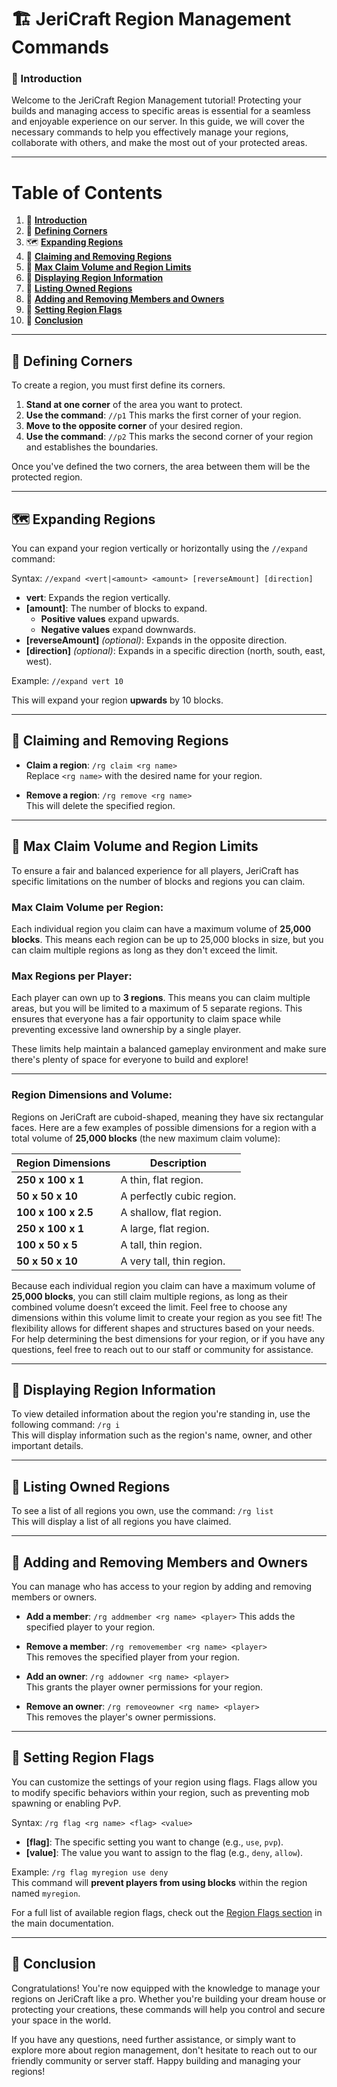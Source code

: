 # 🏗️ JeriCraft Region Management Commands

### 🎯 Introduction

Welcome to the JeriCraft Region Management tutorial! Protecting your builds and managing access to specific areas is
essential for a seamless and enjoyable experience on our server. In this guide, we will cover the necessary commands
to help you effectively manage your regions, collaborate with others, and make the most out of your protected areas.

---

# Table of Contents

1. 🎯 [**Introduction**](#-introduction)
2. 🔺 [**Defining Corners**](#-defining-corners)
3. 🗺️ [**Expanding Regions**](#-expanding-regions)
4. 🔐 [**Claiming and Removing Regions**](#-claiming-and-removing-regions)
5. 🌟 [**Max Claim Volume and Region Limits**](#-max-claim-volume-and-region-limits)
6. 📖 [**Displaying Region Information**](#-displaying-region-information)
7. 📝 [**Listing Owned Regions**](#-listing-owned-regions)
8. 👥 [**Adding and Removing Members and Owners**](#-adding-and-removing-members-and-owners)
9. 🔮 [**Setting Region Flags**](#-setting-region-flags)
10. 🌟 [**Conclusion**](#-conclusion)

---

## 🔺 Defining Corners

To create a region, you must first define its corners.

1. **Stand at one corner** of the area you want to protect.
2. **Use the command**: `//p1`
   This marks the first corner of your region.
3. **Move to the opposite corner** of your desired region.
4. **Use the command**: `//p2`
   This marks the second corner of your region and establishes the boundaries.

Once you've defined the two corners, the area between them will be the protected region.

---

## 🗺️ Expanding Regions

You can expand your region vertically or horizontally using the `//expand` command:

Syntax: `//expand <vert|<amount> <amount> [reverseAmount] [direction]`

- **vert**: Expands the region vertically.
- **[amount]**: The number of blocks to expand.
    - **Positive values** expand upwards.
    - **Negative values** expand downwards.
- **[reverseAmount]** *(optional)*: Expands in the opposite direction.
- **[direction]** *(optional)*: Expands in a specific direction (north, south, east, west).

Example: `//expand vert 10`

This will expand your region **upwards** by 10 blocks.

---

## 🔐 Claiming and Removing Regions

- **Claim a region**: `/rg claim <rg name>`  
  Replace `<rg name>` with the desired name for your region.

- **Remove a region**: `/rg remove <rg name>`  
  This will delete the specified region.

---

## 🌟 Max Claim Volume and Region Limits

To ensure a fair and balanced experience for all players, JeriCraft has specific limitations on the number of blocks and
regions you can claim.

### **Max Claim Volume per Region**:

Each individual region you claim can have a maximum volume of **25,000 blocks**. This means each region can be up to
25,000 blocks in size, but you can claim multiple regions as long as they don't exceed the limit.

### **Max Regions per Player**:

Each player can own up to **3 regions**. This means you can claim multiple areas, but you will be limited to a maximum
of 5 separate regions. This ensures that everyone has a fair opportunity to claim space while preventing excessive land
ownership by a single player.

These limits help maintain a balanced gameplay environment and make sure there's plenty of space for everyone to build
and explore!

---

### Region Dimensions and Volume:

Regions on JeriCraft are cuboid-shaped, meaning they have six rectangular faces. Here are a few examples of possible
dimensions for a region with a total volume of **25,000 blocks** (the new maximum claim volume):

| **Region Dimensions** | **Description**           |
|-----------------------|---------------------------|
| **250 x 100 x 1**     | A thin, flat region.      |
| **50 x 50 x 10**      | A perfectly cubic region. |
| **100 x 100 x 2.5**   | A shallow, flat region.   |
| **250 x 100 x 1**     | A large, flat region.     |
| **100 x 50 x 5**      | A tall, thin region.      |
| **50 x 50 x 10**      | A very tall, thin region. |

Because each individual region you claim can have a maximum volume of **25,000 blocks**, you can still claim multiple
regions, as long as their combined volume doesn’t exceed the limit. Feel free to choose any dimensions within this
volume limit to create your region as you see fit! The flexibility allows for different shapes and structures based on
your needs. For help determining the best dimensions for your region, or if you have any questions, feel free to reach
out to our staff or community for assistance.

---

## 📖 Displaying Region Information

To view detailed information about the region you're standing in, use the following command: `/rg i`  
This will display information such as the region's name, owner, and other important details.

---

## 📝 Listing Owned Regions

To see a list of all regions you own, use the command: `/rg list`  
This will display a list of all regions you have claimed.

---

## 👥 Adding and Removing Members and Owners

You can manage who has access to your region by adding and removing members or owners.

- **Add a member**: `/rg addmember <rg name> <player>`
  This adds the specified player to your region.

- **Remove a member**: `/rg removemember <rg name> <player>`  
  This removes the specified player from your region.

- **Add an owner**: `/rg addowner <rg name> <player>`  
  This grants the player owner permissions for your region.

- **Remove an owner**: `/rg removeowner <rg name> <player>`  
  This removes the player's owner permissions.

---

## 🔮 Setting Region Flags

You can customize the settings of your region using flags. Flags allow you to modify specific behaviors within your
region, such as preventing mob spawning or enabling PvP.

Syntax: `/rg flag <rg name> <flag> <value>`

- **[flag]**: The specific setting you want to change (e.g., `use`, `pvp`).
- **[value]**: The value you want to assign to the flag (e.g., `deny`, `allow`).

Example: `/rg flag myregion use deny`  
This command will **prevent players from using blocks** within the region named `myregion`.

For a full list of available region flags, check out
the [Region Flags section](/docs/features/features.md#worldguard) in the main documentation.

---

## 🌟 Conclusion

Congratulations! You're now equipped with the knowledge to manage your regions on JeriCraft like a pro. Whether you're
building your dream house or protecting your creations, these commands will help you control and secure your space in
the world.

If you have any questions, need further assistance, or simply want to explore more about region management, don't
hesitate to reach out to our friendly community or server staff. Happy building and managing your regions!